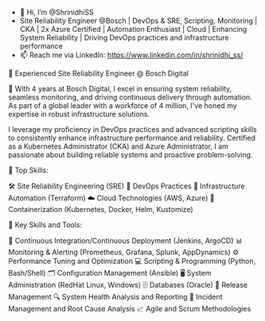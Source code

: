- 👋 Hi, I’m @ShrinidhiSS
- Site Reliability Engineer @Bosch | DevOps & SRE, Scripting, Monitoring | CKA | 2x Azure Certified | Automation Enthusiast | Cloud | Enhancing System Reliability | Driving DevOps practices and infrastructure performance
- 📫 Reach me via LinkedIn: https://www.linkedin.com/in/shrinidhi_ss/

🚀 Experienced Site Reliability Engineer @ Bosch Digital

👋 With 4 years at Bosch Digital, I excel in ensuring system reliability, seamless monitoring, and driving continuous delivery through automation. As part of a global leader with a workforce of 4 million, I've honed my expertise in robust infrastructure solutions.

I leverage my proficiency in DevOps practices and advanced scripting skills to consistently enhance infrastructure performance and reliability. Certified as a Kubernetes Administrator (CKA) and Azure Administrator, I am passionate about building reliable systems and proactive problem-solving.

🔑 Top Skills:

🛠 Site Reliability Engineering (SRE)
🔧 DevOps Practices 
🤖 Infrastructure Automation (Terraform)
☁️ Cloud Technologies (AWS, Azure)
🐳 Containerization (Kubernetes, Docker, Helm, Kustomize)

🔑 Key Skills and Tools:

🚀 Continuous Integration/Continuous Deployment (Jenkins, ArgoCD)
📊 Monitoring & Alerting (Prometheus, Grafana, Splunk, AppDynamics)
⚙️ Performance Tuning and Optimization
💻 Scripting & Programming (Python, Bash/Shell)
🗂 Configuration Management (Ansible)
🖥 System Administration (RedHat Linux, Windows)
🗄️ Databases (Oracle)
📆 Release Management
🔍 System Health Analysis and Reporting
🚨 Incident Management and Root Cause Analysis
📈 Agile and Scrum Methodologies

<!---
ShrinidhiSS/ShrinidhiSS is a ✨ special ✨ repository because its `README.md` (this file) appears on your GitHub profile.
You can click the Preview link to take a look at your changes.
--->

